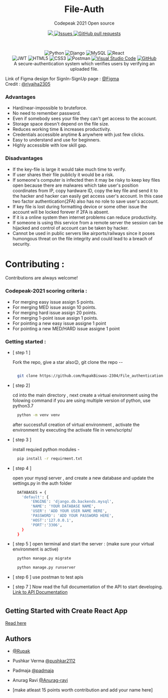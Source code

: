 

<!-- markdownlint-configure-file {
  "MD013": {
    "code_blocks": false,
    "tables": false
  },
  "MD033": false,
  "MD041": false
} -->
<div align="center">

# File-Auth

Codepeak 2021 Open source 
<p align="center">
    <a href="https://www.codepeak.tech/">
      <img src="https://img.shields.io/badge/Codepeak-2021-blue" />
    </a>
    <a href="https://github.com/RupakBiswas-2304/File_authentication/issues">
      <img alt="Issues" src="https://img.shields.io/github/issues/RupakBiswas-2304/File_authentication?color=0088ff" />
    </a>
    <a href="https://github.com/RupakBiswas-2304/File_authentication/pulls">
      <img alt="GitHub pull requests" src="https://img.shields.io/github/issues-pr/RupakBiswas-2304/File_authentication?color=0088ff" />
    </a>
  </p>
  <br/>
<!-- [![codepeak](https://img.shields.io/badge/Codepeak-2021-blue)](https://www.codepeak.tech/) -->

![Python](https://img.shields.io/badge/python-3670A0?style=for-the-badge&logo=python&logoColor=ffdd54)
![Django](https://img.shields.io/badge/django-%23092E20.svg?style=for-the-badge&logo=django&logoColor=white)
![MySQL](https://img.shields.io/badge/mysql-%2300f.svg?style=for-the-badge&logo=mysql&logoColor=white)
![React](https://img.shields.io/badge/react-%2320232a.svg?style=for-the-badge&logo=react&logoColor=%2361DAFB) <br/>
![JWT](https://img.shields.io/badge/JWT-black?style=for-the-badge&logo=JSON%20web%20tokens)
![HTML5](https://img.shields.io/badge/html5-%23E34F26.svg?style=for-the-badge&logo=html5&logoColor=white)
![CSS3](https://img.shields.io/badge/css3-%231572B6.svg?style=for-the-badge&logo=css3&logoColor=white)
![Postman](https://img.shields.io/badge/Postman-FF6C37?style=for-the-badge&logo=postman&logoColor=white)
[![Visual Studio Code](https://img.shields.io/badge/--007ACC?logo=visual%20studio%20code&logoColor=ffffff)](https://code.visualstudio.com/)
[![GitHub](https://img.shields.io/badge/--181717?logo=github&logoColor=ffffff)](https://github.com/File_authentication)
<br/>
A secure-authentication system which verifies users by verifying an uploaded file.

</div>


<div >
  <div align="left">Link of Figma design for SignIn-SignUp page : 
  <a href="https://www.figma.com/file/GZN1Riyavg69vflQ9XKz0S/codepeak?node-id=41%3A43"> @Figma </a> </div>
  <div> Credit : <a href="https://www.github.com/riyajha2305"> @riyajha2305</a><div>
</div>

### Advantages

- Hard/near-impossible to bruteforce.
- No need to remember password.
- Even if somebody sees your file they can't get access to the account.
- Storage space doesn't depend on the file size.
- Reduces working time & increases productivity.
- Credentials accessible anytime & anywhere with just few clicks.
- Easy to understand and use for beginners.
- Highly accessible with low skill gap.

### Disadvantages

- If the key-file is large it would take much time to verify.
- If user shares their file publicly it would be a risk.
- If someone's computer is infected then it may be risky to keep key files open because there are malwares which take user's position coordinates from IP, copy hardware ID, copy the key file and send it to the hacker and hacker can easily get access user's account. In this case two factor authentication(2FA) also has no role to save user's account.
- If key file is lost during formatting device or some other issue the account will be locked forever if 2FA is absent.
- If it is a online system then internet problems can reduce productivity.
- If someone is using this service from a remote server the session can be hijacked and control of account can be taken by hacker.
- Cannot be used in public servers like airports/railways since it poses humongous threat on the file integrity and could lead to a breach of security.

# Contributing :

Contributions are always welcome!

### Codepeak-2021 scoring criteria : 
- For merging easy issue assign 5 points.
- For merging MED issue assign 10 points.
- For merging hard issue assign 20 points.
- For merging 1-point issue assign 1 points.
- For pointing a new easy issue assigne 1 point
- For pointing a new MED/HARD issue assigne 1 point

### Getting started : 

- [ step 1 ] 

  Fork the repo, give a star also😉, git clone the repo --

  ```bash 

    git clone https://github.com/RupakBiswas-2304/File_authentication.git

  ```
- [ step 2]

  cd into the main directory , next create a virtual environment using the folowing command 
  if you are using multiple version of python, use python3.7 

  ```bash 
    python -m venv venv
  ```
  after successfull creation of virtual environment , activate the environment by executing the activate file in venv/scripts/

- [ step 3 ]

  install requied python modules -

  ```bash 
    pip install -r requirment.txt
  ```

- [ step 4 ]

  open your mysql server , and create a new database and update the settings.py in the auth folder
  ```bash
    DATABASES = {
      'default': {
          'ENGINE': 'django.db.backends.mysql',
          'NAME': 'YOUR DATABASE NAME',
          'USER': 'ADD YOUR USER NAME HERE',
          'PASSWORD': 'ADD YOUR PASSWORD HERE',
          'HOST':'127.0.0.1',
          'PORT':'3306',
      }
    }
  ```
- [ step 5 ]
  open terminal and start the server : 
  (make sure your virtual environment is active)

  ```bash 
    python manage.py migrate
  ```
  ```bash 
    python manage.py runserver
  ```
- [ step 6 ]
  use postman to test apis
- [ step 7 ]
    Now read the full documentation of the API to start developing. [Link to API Documentation](https://github.com/ArchismanKarmakar/File_authentication/blob/e758f86ea4a10badda0f9e9301dff5534bb92d61/Api-doc.md)

    
#
    

## Getting Started with Create React App

[Read here](https://github.com/RupakBiswas-2304/File_authentication/blob/main/react.md)

    
## Authors

- [@Rupak](https://www.github.com/RupakBiswas-2304)
- Pushkar Verma [@pushkar2112](https://www.github.com/pushkar2112)
- Padmaja [@padmaja](https://github.com/padmaja2305)
- Anurag Ravi [@Anurag-ravi](https://github.com/Anurag-ravi)

- [make atleast 15 points worth contribution and add your name here]
